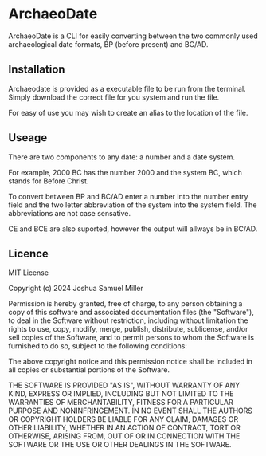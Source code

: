 # ArchaeoDate

ArchaeoDate is a CLI for easily converting between the two commonly used archaeological date formats, BP (before present) and BC/AD. 

## Installation

Archaeodate is provided as a executable file to be run from the terminal. Simply download the correct file for you system and run the file.

For easy of use you may wish to create an alias to the location of the file.

## Useage

There are two components to any date: a number and a date system.

For example, 2000 BC has the number 2000 and the system BC, which stands for Before Christ.

To convert between BP and BC/AD enter a number into the number entry field and the two letter abbreviation of the system into the system field. The abbreviations are not case sensative.

CE and BCE are also suported, however the output will allways be in BC/AD.

## Licence

MIT License

Copyright (c) 2024 Joshua Samuel Miller

Permission is hereby granted, free of charge, to any person obtaining a copy
of this software and associated documentation files (the "Software"), to deal
in the Software without restriction, including without limitation the rights
to use, copy, modify, merge, publish, distribute, sublicense, and/or sell
copies of the Software, and to permit persons to whom the Software is
furnished to do so, subject to the following conditions:

The above copyright notice and this permission notice shall be included in all
copies or substantial portions of the Software.

THE SOFTWARE IS PROVIDED "AS IS", WITHOUT WARRANTY OF ANY KIND, EXPRESS OR
IMPLIED, INCLUDING BUT NOT LIMITED TO THE WARRANTIES OF MERCHANTABILITY,
FITNESS FOR A PARTICULAR PURPOSE AND NONINFRINGEMENT. IN NO EVENT SHALL THE
AUTHORS OR COPYRIGHT HOLDERS BE LIABLE FOR ANY CLAIM, DAMAGES OR OTHER
LIABILITY, WHETHER IN AN ACTION OF CONTRACT, TORT OR OTHERWISE, ARISING FROM,
OUT OF OR IN CONNECTION WITH THE SOFTWARE OR THE USE OR OTHER DEALINGS IN THE
SOFTWARE.

